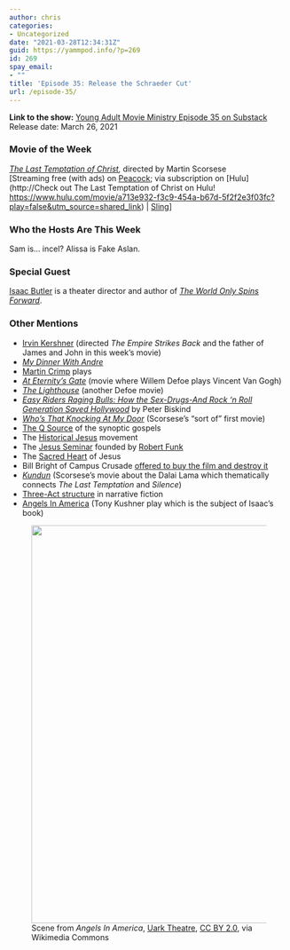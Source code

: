 ```yaml
---
author: chris
categories:
- Uncategorized
date: "2021-03-28T12:34:31Z"
guid: https://yammpod.info/?p=269
id: 269
spay_email:
- ""
title: 'Episode 35: Release the Schraeder Cut'
url: /episode-35/
---
```

**Link to the show:** [Young Adult Movie Ministry Episode 35 on Substack](https://yammpod.substack.com/p/episode-35-release-the-schrader-cut)  
Release date: March 26, 2021

### Movie of the Week

_[The Last Temptation of Christ](https://www.imdb.com/title/tt0095497/?ref_=nv_sr_srsg_0),_ directed by Martin Scorsese  
[Streaming free (with ads) on [Peacock](https://www.peacocktv.com/watch/asset/movies/drama/the-last-temptation-of-christ/bf9f1bd7-ba7e-301d-9ab7-e725f0fa0877); via subscription on [Hulu](http://Check out The Last Temptation of Christ on Hulu! https://www.hulu.com/movie/a713e932-f3c9-454a-b67d-5f2f2e3f03fc?play=false&utm_source=shared_link) | [Sling](https://watch.sling.com/1/program/4f094199ec5242c98f21197be32fa8dd/watch?trackingid=google-feed)]

### Who the Hosts Are This Week

Sam is… incel? Alissa is Fake Aslan.

### Special Guest

[Isaac Butler](HTTPS://twitter.com/parabasis) is a theater director and author of _[The World Only Spins Forward](https://www.bloomsbury.com/us/the-world-only-spins-forward-9781635571769/)_.

### Other Mentions

  * [Irvin Kershner](https://www.imdb.com/name/nm0449984/?ref_=nv_sr_srsg_0) (directed _The Empire Strikes Back_ and the father of James and John in this week’s movie) 
  * [_My Dinner With Andre_](https://www.imdb.com/title/tt0082783/?ref_=nv_sr_srsg_0)
  * [Martin Crimp](https://en.wikipedia.org/wiki/Martin_Crimp) plays
  * _[At Eternity’s Gate](https://www.imdb.com/title/tt6938828/?ref_=nm_flmg_act_19)_ (movie where Willem Defoe plays Vincent Van Gogh)
  * _[The Lighthouse](https://www.imdb.com/title/tt7984734/?ref_=nm_flmg_act_15)_ (another Defoe movie)
  * _[Easy Riders Raging Bulls: How the Sex-Drugs-And Rock &#8216;n Roll Generation Saved Hollywood](https://bookshop.org/a/20775/9780684857084)_ by Peter Biskind
  * _[Who’s That Knocking At My Door](https://www.imdb.com/title/tt0063803/?ref_=nv_sr_srsg_0)_ (Scorsese’s “sort of” first movie)
  * [The Q Source](https://en.wikipedia.org/wiki/Q_source) of the synoptic gospels
  * The [Historical Jesus](https://en.wikipedia.org/wiki/Historical_Jesus) movement
  * The [Jesus Seminar](https://en.wikipedia.org/wiki/Jesus_Seminar) founded by [Robert Funk](https://en.wikipedia.org/wiki/Robert_W._Funk)
  * The [Sacred Heart](https://en.wikipedia.org/wiki/Sacred_Heart) of Jesus
  * Bill Bright of Campus Crusade [offered to buy the film and destroy it](https://www.pbs.org/wgbh/cultureshock/flashpoints/theater/lasttemptation.html)
  * _[Kundun](https://www.imdb.com/title/tt0119485/?ref_=nv_sr_srsg_0)_ (Scorsese’s movie about the Dalai Lama which thematically connects _The Last Temptation_ and _Silence_)
  * [Three-Act structure](https://en.wikipedia.org/wiki/Three-act_structure) in narrative fiction
  * [Angels In America](https://en.wikipedia.org/wiki/Angels_in_America) (Tony Kushner play which is the subject of Isaac’s book)

<div class="wp-block-image">
  <figure class="aligncenter size-large"><img loading="lazy" width="512" height="717" src="https://yammpod.info/wp-content/uploads/2021/03/DBFEBA40-8A4E-44AB-AED7-307F57A08684.jpeg" alt="" class="wp-image-272" srcset="https://yammpod.info/wp-content/uploads/2021/03/DBFEBA40-8A4E-44AB-AED7-307F57A08684.jpeg 512w, https://yammpod.info/wp-content/uploads/2021/03/DBFEBA40-8A4E-44AB-AED7-307F57A08684-214x300.jpeg 214w" sizes="(max-width: 512px) 100vw, 512px" /><figcaption>Scene from <em>Angels In America</em>, <a href="https://commons.wikimedia.org/wiki/File:Angels_in_America_Part_2_(33933841816).jpg">Uark Theatre</a>, <a href="https://creativecommons.org/licenses/by/2.0">CC BY 2.0</a>, via Wikimedia Commons</figcaption></figure>
</div>